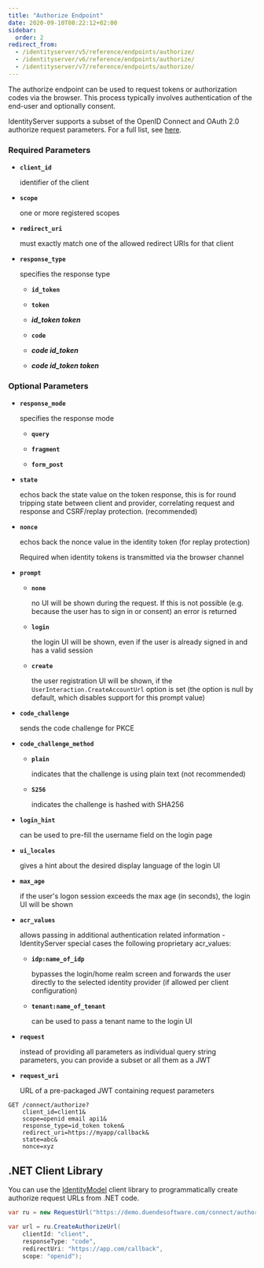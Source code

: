 ```yaml
---
title: "Authorize Endpoint"
date: 2020-09-10T08:22:12+02:00
sidebar:
  order: 2
redirect_from:
  - /identityserver/v5/reference/endpoints/authorize/
  - /identityserver/v6/reference/endpoints/authorize/
  - /identityserver/v7/reference/endpoints/authorize/
---
```


The authorize endpoint can be used to request tokens or authorization codes via the browser.
This process typically involves authentication of the end-user and optionally consent.

IdentityServer supports a subset of the OpenID Connect and OAuth 2.0 authorize request parameters. For a full list,
see [here](https://openid.net/specs/openid-connect-core-1_0.html#authrequest).

### Required Parameters

* **`client_id`**

  identifier of the client

* **`scope`**

  one or more registered scopes

* **`redirect_uri`**

  must exactly match one of the allowed redirect URIs for that client

* **`response_type`**

  specifies the response type

    * **`id_token`**

    * **`token`**

    * ***id_token token***

    * **`code`**

    * ***code id_token***

    * ***code id_token token***

### Optional Parameters

* **`response_mode`**

  specifies the response mode

    * **`query`**

    * **`fragment`**

    * **`form_post`**

* **`state`**

  echos back the state value on the token response,
  this is for round tripping state between client and provider, correlating request and response and CSRF/replay
  protection. (recommended)

* **`nonce`**

  echos back the nonce value in the identity token (for replay protection)

  Required when identity tokens is transmitted via the browser channel

* **`prompt`**

    * **`none`**

      no UI will be shown during the request. If this is not possible (e.g. because the user has to sign in or consent)
      an error is returned

    * **`login`**

      the login UI will be shown, even if the user is already signed in and has a valid session

    * **`create`**

      the user registration UI will be shown, if the `UserInteraction.CreateAccountUrl` option is set (the option is
      null by default, which disables support for this prompt value)

* **`code_challenge`**

  sends the code challenge for PKCE

* **`code_challenge_method`**

    * **`plain`**

      indicates that the challenge is using plain text (not recommended)

    * **`S256`**

      indicates the challenge is hashed with SHA256

* **`login_hint`**

  can be used to pre-fill the username field on the login page

* **`ui_locales`**

  gives a hint about the desired display language of the login UI

* **`max_age`**

  if the user's logon session exceeds the max age (in seconds), the login UI will be shown

* **`acr_values`**

  allows passing in additional authentication related information - IdentityServer special cases the following
  proprietary acr_values:

    * **`idp:name_of_idp`**

      bypasses the login/home realm screen and forwards the user directly to the selected identity provider (if allowed
      per client configuration)

    * **`tenant:name_of_tenant`**

      can be used to pass a tenant name to the login UI

* **`request`**

  instead of providing all parameters as individual query string parameters, you can provide a subset or all them as
  a JWT

* **`request_uri`**

  URL of a pre-packaged JWT containing request parameters

```text
GET /connect/authorize?
    client_id=client1&
    scope=openid email api1&
    response_type=id_token token&
    redirect_uri=https://myapp/callback&
    state=abc&
    nonce=xyz 
```

## .NET Client Library

You can use the [IdentityModel](https://identitymodel.readthedocs.io) client library to programmatically create
authorize request URLs from .NET code.

```cs
var ru = new RequestUrl("https://demo.duendesoftware.com/connect/authorize");

var url = ru.CreateAuthorizeUrl(
    clientId: "client",
    responseType: "code",
    redirectUri: "https://app.com/callback",
    scope: "openid");
```
